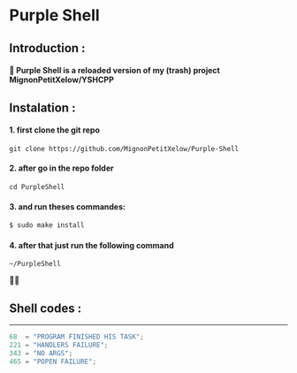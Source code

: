 # Purple Shell

## Introduction :

#### 🦖 Purple Shell is a reloaded version of my (trash) project **MignonPetitXelow/YSHCPP**

## Instalation :

#### 1. first clone the git repo 
```
git clone https://github.com/MignonPetitXelow/Purple-Shell
```
#### 2. after go in the repo folder 
```
cd PurpleShell
```
#### 3. and run theses commandes: 
```bash
$ sudo make install
```
#### 4. after that just run the following command 
```
~/PurpleShell
```
᲼᲼
## Shell codes :
-------------------
```h
68  = "PROGRAM FINISHED HIS TASK";
221 = "HANDLERS FAILURE";
343 = "NO ARGS";
465 = "POPEN FAILURE";
```
